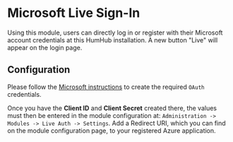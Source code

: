 # Microsoft Live Sign-In

Using this module, users can directly log in or register with their Microsoft account credentials at this HumHub installation. 
A new button "Live" will appear on the login page.

## Configuration

Please follow the [Microsoft instructions](https://docs.microsoft.com/en-us/advertising/guides/authentication-oauth?view=bingads-13) to create the required ` OAuth ` credentials.

Once you have the **Client ID** and **Client Secret** created there, the values must then be entered in the module configuration at: `Administration -> Modules -> Live Auth -> Settings`.
Add a Redirect URI, which you can find on the module configuration page, to your registered Azure application.




